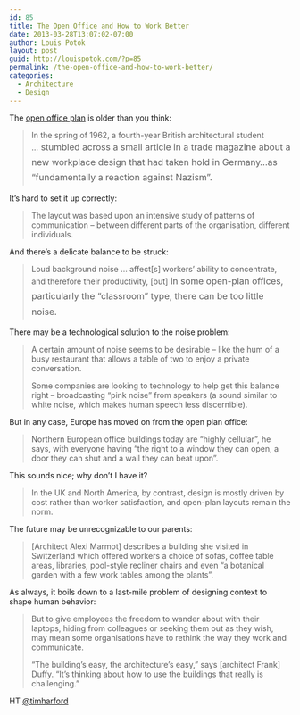 ```yaml
---
id: 85
title: The Open Office and How to Work Better
date: 2013-03-28T13:07:02-07:00
author: Louis Potok
layout: post
guid: http://louispotok.com/?p=85
permalink: /the-open-office-and-how-to-work-better/
categories:
  - Architecture
  - Design
---
```

The [open office plan](http://www.bbc.co.uk/news/magazine-21878739) is older than you think:

> In the spring of 1962, a fourth-year British architectural student &#8230;<span style="line-height: 1.714285714; font-size: 1rem;"> stumbled across a small article in a trade magazine about a new workplace design that had taken hold in Germany&#8230;as &#8220;fundamentally a reaction against Nazism&#8221;.</span>

It&#8217;s hard to set it up correctly:

> The layout was based upon an intensive study of patterns of communication &#8211; between different parts of the organisation, different individuals.

And there&#8217;s a delicate balance to be struck:

> <p id="story_continues_3">
>   Loud background noise &#8230; affect[s] workers&#8217; ability to concentrate, and therefore their productivity, [but]<span style="line-height: 1.714285714; font-size: 1rem;"> in some open-plan offices, particularly the &#8220;classroom&#8221; type, there can be too little noise.</span>
> </p>

There may be a technological solution to the noise problem:

> A certain amount of noise seems to be desirable &#8211; like the hum of a busy restaurant that allows a table of two to enjoy a private conversation.
> 
> Some companies are looking to technology to help get this balance right &#8211; broadcasting &#8220;pink noise&#8221; from speakers (a sound similar to white noise, which makes human speech less discernible).

But in any case, Europe has moved on from the open plan office:

> Northern European office buildings today are &#8220;highly cellular&#8221;, he says, with everyone having &#8220;the right to a window they can open, a door they can shut and a wall they can beat upon&#8221;.

This sounds nice; why don&#8217;t I have it?

> In the UK and North America, by contrast, design is mostly driven by cost rather than worker satisfaction, and open-plan layouts remain the norm.

The future may be unrecognizable to our parents:

> [Architect Alexi Marmot] describes a building she visited in Switzerland which offered workers a choice of sofas, coffee table areas, libraries, pool-style recliner chairs and even &#8220;a botanical garden with a few work tables among the plants&#8221;.

As always, it boils down to a last-mile problem of designing context to shape human behavior:

> But to give employees the freedom to wander about with their laptops, hiding from colleagues or seeking them out as they wish, may mean some organisations have to rethink the way they work and communicate.
> 
> &#8220;The building&#8217;s easy, the architecture&#8217;s easy,&#8221; says [architect Frank] Duffy. &#8220;It&#8217;s thinking about how to use the buildings that really is challenging.&#8221;

HT [@timharford](https://twitter.com/TimHarford)